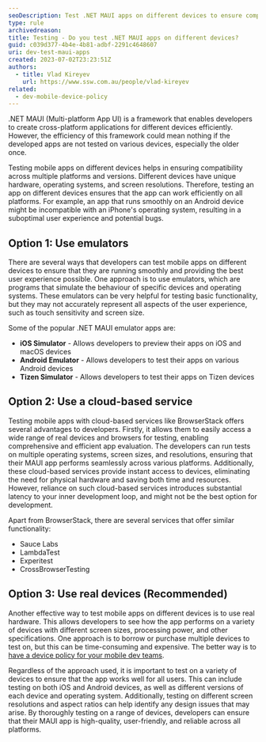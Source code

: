 ```yaml
---
seoDescription: Test .NET MAUI apps on different devices to ensure compatibility and user experience across multiple platforms and versions.
type: rule
archivedreason:
title: Testing - Do you test .NET MAUI apps on different devices?
guid: c039d377-4b4e-4b81-adbf-2291c4648607
uri: dev-test-maui-apps
created: 2023-07-02T23:23:51Z
authors:
  - title: Vlad Kireyev
    url: https://www.ssw.com.au/people/vlad-kireyev
related:
  - dev-mobile-device-policy
---
```


.NET MAUI (Multi-platform App UI) is a framework that enables developers to create cross-platform applications for different devices efficiently. However, the efficiency of this framework could mean nothing if the developed apps are not tested on various devices, especially the older once.

<!--endintro-->

Testing mobile apps on different devices helps in ensuring compatibility across multiple platforms and versions. Different devices have unique hardware, operating systems, and screen resolutions. Therefore, testing an app on different devices ensures that the app can work efficiently on all platforms. For example, an app that runs smoothly on an Android device might be incompatible with an iPhone's operating system, resulting in a suboptimal user experience and potential bugs.

## Option 1: Use emulators

There are several ways that developers can test mobile apps on different devices to ensure that they are running smoothly and providing the best user experience possible. One approach is to use emulators, which are programs that simulate the behaviour of specific devices and operating systems. These emulators can be very helpful for testing basic functionality, but they may not accurately represent all aspects of the user experience, such as touch sensitivity and screen size.

Some of the popular .NET MAUI emulator apps are:

* **iOS Simulator** - Allows developers to preview their apps on iOS and macOS devices
* **Android Emulator** - Allows developers to test their apps on various Android devices
* **Tizen Simulator** - Allows developers to test their apps on Tizen devices

## Option 2: Use a cloud-based service

Testing mobile apps with cloud-based services like BrowserStack offers several advantages to developers. Firstly, it allows them to easily access a wide range of real devices and browsers for testing, enabling comprehensive and efficient app evaluation. The developers can run tests on multiple operating systems, screen sizes, and resolutions, ensuring that their MAUI app performs seamlessly across various platforms. Additionally, these cloud-based services provide instant access to devices, eliminating the need for physical hardware and saving both time and resources. However, reliance on such cloud-based services introduces substantial latency to your inner development loop, and might not be the best option for development.

Apart from BrowserStack, there are several services that offer similar functionality:

* Sauce Labs
* LambdaTest
* Experitest
* CrossBrowserTesting

## Option 3: Use real devices (Recommended)

Another effective way to test mobile apps on different devices is to use real hardware. This allows developers to see how the app performs on a variety of devices with different screen sizes, processing power, and other specifications. One approach is to borrow or purchase multiple devices to test on, but this can be time-consuming and expensive. The better way is to [have a device policy for your mobile dev teams](/dev-mobile-device-policy).

Regardless of the approach used, it is important to test on a variety of devices to ensure that the app works well for all users. This can include testing on both iOS and Android devices, as well as different versions of each device and operating system. Additionally, testing on different screen resolutions and aspect ratios can help identify any design issues that may arise. By thoroughly testing on a range of devices, developers can ensure that their MAUI app is high-quality, user-friendly, and reliable across all platforms.
